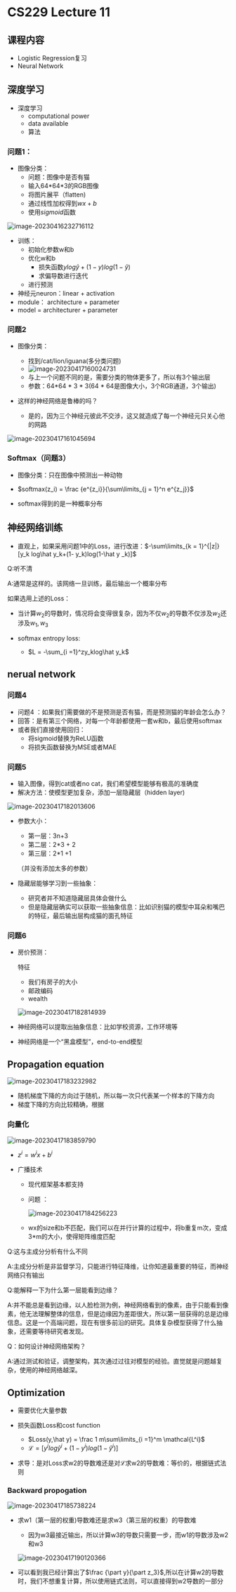 # CS229 Lecture 11

## 课程内容

- Logistic Regression复习
- Neural Network



## 深度学习

- 深度学习
  - computational power
  - data available
  - 算法

### 问题1：

- 图像分类：
  - 问题：图像中是否有猫
  - 输入64*64\*3的RGB图像
  - 将图片展平（flatten)
  - 通过线性加权得到$wx+b$
  - 使用$sigmoid$函数

![image-20230416232716112](http://typora-yy.oss-cn-hangzhou.aliyuncs.com/img/image-20230416232716112.png)

- 训练：
  - 初始化参数w和b
  - 优化w和b
    - 损失函数$ylog\hat y +(1-y)log(1-\hat y)$
    - 求偏导数进行迭代
  - 进行预测
- 神经元neuron：linear + activation
- module： architecture + parameter
- model = architecturer + parameter



### 问题2

- 图像分类：
  - 找到/cat/lion/iguana(多分类问题)
  - ![image-20230417160024731](http://typora-yy.oss-cn-hangzhou.aliyuncs.com/img/image-20230417160024731.png)
  - 与上一个问题不同的是，需要分类的物体更多了，所以有3个输出层
  - 参数：64*64 \* 3 * 3(64 * 64是图像大小，3个RGB通道，3个输出)

- 这样的神经网络是鲁棒的吗？
  - 是的，因为三个神经元彼此不交涉，这又就造成了每一个神经元只关心他的网路

![image-20230417161045694](http://typora-yy.oss-cn-hangzhou.aliyuncs.com/img/image-20230417161045694.png)

### Softmax（问题3）

- 图像分类：只在图像中预测出一种动物

- $softmax(z_i) = \frac {e^{z_i}}{\sum\limits_{j = 1}^n e^{z_j}}$
- softmax得到的是一种概率分布



## 神经网络训练

- 直观上，如果采用问题1中的Loss，进行改进：$-\sum\limits_{k = 1}^{|z|} [y_k log\hat y_k+(1- y_k)log(1-\hat y _k)]$

Q:听不清

A:通常是这样的。该网络一旦训练，最后输出一个概率分布

如果选用上述的Loss：

- 当计算$w_2$的导数时，情况将会变得很复杂，因为不仅$w_2$的导数不仅涉及$w_2$还涉及$w_1,w_3$

- softmax entropy loss:
  - $L = -\sum_{i =1}^zy_klog\hat y_k$



## nerual network

### 问题4

- 问题4 ：如果我们需要做的不是预测是否有猫，而是预测猫的年龄会怎么办？
- 回答：是有第三个网络，对每一个年龄都使用一套w和b，最后使用softmax
- 或者我们直接使用回归：
  - 将sigmoid替换为ReLU函数
  - 将损失函数替换为MSE或者MAE



### 问题5

- 输入图像，得到cat或者no cat，我们希望模型能够有极高的准确度
- 解决方法：使模型更加复杂，添加一层隐藏层（hidden layer)

![image-20230417182013606](http://typora-yy.oss-cn-hangzhou.aliyuncs.com/img/image-20230417182013606.png)

- 参数大小：

  - 第一层：3n+3
  - 第二层：2*3 + 2
  - 第三层：2*1 +1

  （并没有添加太多的参数）



- 隐藏层能够学习到一些抽象：
  - 研究者并不知道隐藏层具体会做什么
  - 但是隐藏层确实可以获取一些抽象信息：比如识别猫的模型中耳朵和嘴巴的特征，最后输出层构成猫的面孔特征



### 问题6

- 房价预测：

  特征

  - 我们有房子的大小
  - 邮政编码
  - wealth

  ![image-20230417182814939](http://typora-yy.oss-cn-hangzhou.aliyuncs.com/img/image-20230417182814939.png)

- 神经网络可以提取出抽象信息：比如学校资源，工作环境等

- 神经网络是一个“黑盒模型”，end-to-end模型



## Propagation equation

![image-20230417183232982](http://typora-yy.oss-cn-hangzhou.aliyuncs.com/img/image-20230417183232982.png)

- 随机梯度下降的方向过于随机，所以每一次只代表某一个样本的下降方向
- 梯度下降的方向比较精确，根据



### 向量化

![image-20230417183859790](http://typora-yy.oss-cn-hangzhou.aliyuncs.com/img/image-20230417183859790.png)

- $z^i = w^i x +b^i$

- 广播技术

  - 现代框架基本都支持

  - 问题 ：

    ![image-20230417184256223](http://typora-yy.oss-cn-hangzhou.aliyuncs.com/img/image-20230417184256223.png)

  - wx的size和b不匹配，我们可以在并行计算的过程中，将b重复m次，变成3*m的大小，使得矩阵维度匹配



Q:这与主成分分析有什么不同

A:主成分分析是非监督学习，只能进行特征降维，让你知道最重要的特征，而神经网络只有输出



Q:能解释一下为什么第一层能看到边缘？

A:并不能总是看到边缘，以人脸检测为例，神经网络看到的像素，由于只能看到像素，他无法理解整体的信息，但是边缘因为差距很大，所以第一层获得的总是边缘信息。这是一个高端问题，现在有很多前沿的研究。具体复杂模型获得了什么抽象，还需要等待研究者发现。



 Q：如何设计神经网络架构？

A:通过测试和验证，调整架构，其次通过过往对模型的经验。直觉就是问题越复杂，使用的神经网络越深。



## Optimization

- 需要优化大量参数
- 损失函数Loss和cost function
  - $Loss(y,\hat y) = \frac 1 m\sum\limits_{i =1}^m \mathcal{L^i}$
  - $\mathcal{L} = [y^ilog\hat y^i + (1 - y^i)log(1- \hat y ^i)]$

- 求导：是对Loss求w2的导数难还是对$\mathcal{L}$求w2的导数难：等价的，根据链式法则

### Backward propogation

![image-20230417185738224](http://typora-yy.oss-cn-hangzhou.aliyuncs.com/img/image-20230417185738224.png)

- 求w1（第一层的权重)导数难还是求w3（第三层的权重）的导数难

  - 因为w3最接近输出，所以计算w3的导数只需要一步，而w1的导数涉及w2和w3

  ![image-20230417190120366](http://typora-yy.oss-cn-hangzhou.aliyuncs.com/img/image-20230417190120366.png)

- 可以看到我已经计算出了$\frac {\part y}{\part z_3}$,所以在计算w2的导数时，我们不想重复计算，所以使用链式法则，可以直接得到w2导数的一部分
